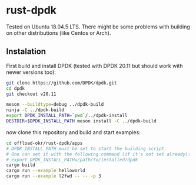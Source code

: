 # rust-dpdk

Tested on Ubuntu 18.04.5 LTS. There might be some problems with building on other distributions (like Centos or Arch).

## Instalation

First build and install DPDK (tested with DPDK 20.11 but should work with newer versions too):
```bash
git clone https://github.com/DPDK/dpdk.git
cd dpdk
git checkout v20.11

meson --buildtype=debug ../dpdk-build
ninja -C ../dpdk-build
export DPDK_INSTALL_PATH=`pwd`/../dpdk-install
DESTDIR=$DPDK_INSTALL_PATH meson install -C ../dpdk-build
```

now clone this repository and build and start examples:
```bash
cd offload-okr/rust-dpdk/apps
# DPDK_INSTALL_PATH must be set to start the building script.
# One can set it with the following command (if it's not set already):
# export DPDK_INSTALL_PATH=/path/to/installed/dpdk
cargo build
cargo run --example helloworld
cargo run --example l2fwd -- -- -p 3
```
